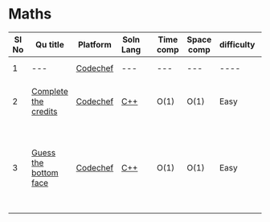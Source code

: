# Maths

| Sl No | Qu title | Platform                            | Soln Lang |   | Time comp | Space comp | difficulty |    | approach |
| --     | ---     |   ------                            | ---       |-- | ---       | ---        | ----       | -- | ---------|
| 1    | ---       | [Codechef](../codechefQuestions.md) | ---       |   | ---       | ---        | ----       |    | ---------|
| 2     | [Complete the credits ](https://www.codechef.com/problems/CREDITS)|[Codechef](../codechefQuestions.md) | [C++](https://github.com/C-a-thing/Code-Insight/blob/main/CodeChef/Maths/C%2B%2B/Complete%20the%20credits.cpp)| | O(1)  |  O(1)   | Easy |  | Using of proper **if-else** conditions |
| 3    | [Guess the bottom face ](https://www.codechef.com/problems/BOTTOM)|[Codechef](../codechefQuestions.md)|[C++](https://github.com/C-a-thing/Code-Insight/blob/main/CodeChef/Maths/C%2B%2B/Guess%20the%20bottom%20face.cpp) | |O(1)  |  O(1)   | Easy |  | <ol><li>Subtract the given value from 7</li> <li>print the value</li></ol> |

